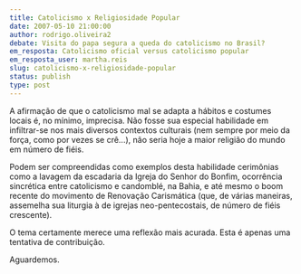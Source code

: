 ```yaml
---
title: Catolicismo x Religiosidade Popular
date: 2007-05-10 21:00:00
author: rodrigo.oliveira2
debate: Visita do papa segura a queda do catolicismo no Brasil?
em_resposta: Catolicismo oficial versus catolicismo popular
em_resposta_user: martha.reis
slug: catolicismo-x-religiosidade-popular
status: publish 
type: post
---
```


A afirmação de que o catolicismo mal se adapta a hábitos e costumes locais é, no mínimo, imprecisa. Não fosse sua especial habilidade em infiltrar-se nos mais diversos contextos culturais (nem sempre por meio da força, como por vezes se crê...), não seria hoje a maior religião do mundo em número de fiéis.  

Podem ser compreendidas como exemplos desta habilidade cerimônias como a lavagem da escadaria da Igreja do Senhor do Bonfim, ocorrência sincrética entre catolicismo e candomblé, na Bahia, e até mesmo o boom recente do movimento de Renovação Carismática (que, de várias maneiras, assemelha sua liturgia à de igrejas neo-pentecostais, de número de fiéis crescente).  

O tema certamente merece uma reflexão mais acurada. Esta é apenas uma tentativa de contribuição.  

Aguardemos.
